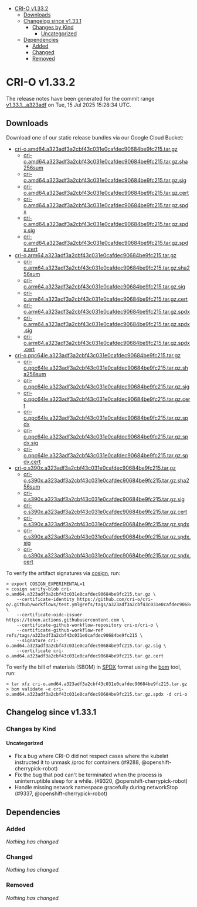 - [CRI-O v1.33.2](#cri-o-v1332)
  - [Downloads](#downloads)
  - [Changelog since v1.33.1](#changelog-since-v1331)
    - [Changes by Kind](#changes-by-kind)
      - [Uncategorized](#uncategorized)
  - [Dependencies](#dependencies)
    - [Added](#added)
    - [Changed](#changed)
    - [Removed](#removed)

# CRI-O v1.33.2

The release notes have been generated for the commit range
[v1.33.1...a323adf](https://github.com/cri-o/cri-o/compare/v1.33.1...v1.33.2) on Tue, 15 Jul 2025 15:28:34 UTC.

## Downloads

Download one of our static release bundles via our Google Cloud Bucket:

- [cri-o.amd64.a323adf3a2cbf43c031e0cafdec90684be9fc215.tar.gz](https://storage.googleapis.com/cri-o/artifacts/cri-o.amd64.a323adf3a2cbf43c031e0cafdec90684be9fc215.tar.gz)
  - [cri-o.amd64.a323adf3a2cbf43c031e0cafdec90684be9fc215.tar.gz.sha256sum](https://storage.googleapis.com/cri-o/artifacts/cri-o.amd64.a323adf3a2cbf43c031e0cafdec90684be9fc215.tar.gz.sha256sum)
  - [cri-o.amd64.a323adf3a2cbf43c031e0cafdec90684be9fc215.tar.gz.sig](https://storage.googleapis.com/cri-o/artifacts/cri-o.amd64.a323adf3a2cbf43c031e0cafdec90684be9fc215.tar.gz.sig)
  - [cri-o.amd64.a323adf3a2cbf43c031e0cafdec90684be9fc215.tar.gz.cert](https://storage.googleapis.com/cri-o/artifacts/cri-o.amd64.a323adf3a2cbf43c031e0cafdec90684be9fc215.tar.gz.cert)
  - [cri-o.amd64.a323adf3a2cbf43c031e0cafdec90684be9fc215.tar.gz.spdx](https://storage.googleapis.com/cri-o/artifacts/cri-o.amd64.a323adf3a2cbf43c031e0cafdec90684be9fc215.tar.gz.spdx)
  - [cri-o.amd64.a323adf3a2cbf43c031e0cafdec90684be9fc215.tar.gz.spdx.sig](https://storage.googleapis.com/cri-o/artifacts/cri-o.amd64.a323adf3a2cbf43c031e0cafdec90684be9fc215.tar.gz.spdx.sig)
  - [cri-o.amd64.a323adf3a2cbf43c031e0cafdec90684be9fc215.tar.gz.spdx.cert](https://storage.googleapis.com/cri-o/artifacts/cri-o.amd64.a323adf3a2cbf43c031e0cafdec90684be9fc215.tar.gz.spdx.cert)
- [cri-o.arm64.a323adf3a2cbf43c031e0cafdec90684be9fc215.tar.gz](https://storage.googleapis.com/cri-o/artifacts/cri-o.arm64.a323adf3a2cbf43c031e0cafdec90684be9fc215.tar.gz)
  - [cri-o.arm64.a323adf3a2cbf43c031e0cafdec90684be9fc215.tar.gz.sha256sum](https://storage.googleapis.com/cri-o/artifacts/cri-o.arm64.a323adf3a2cbf43c031e0cafdec90684be9fc215.tar.gz.sha256sum)
  - [cri-o.arm64.a323adf3a2cbf43c031e0cafdec90684be9fc215.tar.gz.sig](https://storage.googleapis.com/cri-o/artifacts/cri-o.arm64.a323adf3a2cbf43c031e0cafdec90684be9fc215.tar.gz.sig)
  - [cri-o.arm64.a323adf3a2cbf43c031e0cafdec90684be9fc215.tar.gz.cert](https://storage.googleapis.com/cri-o/artifacts/cri-o.arm64.a323adf3a2cbf43c031e0cafdec90684be9fc215.tar.gz.cert)
  - [cri-o.arm64.a323adf3a2cbf43c031e0cafdec90684be9fc215.tar.gz.spdx](https://storage.googleapis.com/cri-o/artifacts/cri-o.arm64.a323adf3a2cbf43c031e0cafdec90684be9fc215.tar.gz.spdx)
  - [cri-o.arm64.a323adf3a2cbf43c031e0cafdec90684be9fc215.tar.gz.spdx.sig](https://storage.googleapis.com/cri-o/artifacts/cri-o.arm64.a323adf3a2cbf43c031e0cafdec90684be9fc215.tar.gz.spdx.sig)
  - [cri-o.arm64.a323adf3a2cbf43c031e0cafdec90684be9fc215.tar.gz.spdx.cert](https://storage.googleapis.com/cri-o/artifacts/cri-o.arm64.a323adf3a2cbf43c031e0cafdec90684be9fc215.tar.gz.spdx.cert)
- [cri-o.ppc64le.a323adf3a2cbf43c031e0cafdec90684be9fc215.tar.gz](https://storage.googleapis.com/cri-o/artifacts/cri-o.ppc64le.a323adf3a2cbf43c031e0cafdec90684be9fc215.tar.gz)
  - [cri-o.ppc64le.a323adf3a2cbf43c031e0cafdec90684be9fc215.tar.gz.sha256sum](https://storage.googleapis.com/cri-o/artifacts/cri-o.ppc64le.a323adf3a2cbf43c031e0cafdec90684be9fc215.tar.gz.sha256sum)
  - [cri-o.ppc64le.a323adf3a2cbf43c031e0cafdec90684be9fc215.tar.gz.sig](https://storage.googleapis.com/cri-o/artifacts/cri-o.ppc64le.a323adf3a2cbf43c031e0cafdec90684be9fc215.tar.gz.sig)
  - [cri-o.ppc64le.a323adf3a2cbf43c031e0cafdec90684be9fc215.tar.gz.cert](https://storage.googleapis.com/cri-o/artifacts/cri-o.ppc64le.a323adf3a2cbf43c031e0cafdec90684be9fc215.tar.gz.cert)
  - [cri-o.ppc64le.a323adf3a2cbf43c031e0cafdec90684be9fc215.tar.gz.spdx](https://storage.googleapis.com/cri-o/artifacts/cri-o.ppc64le.a323adf3a2cbf43c031e0cafdec90684be9fc215.tar.gz.spdx)
  - [cri-o.ppc64le.a323adf3a2cbf43c031e0cafdec90684be9fc215.tar.gz.spdx.sig](https://storage.googleapis.com/cri-o/artifacts/cri-o.ppc64le.a323adf3a2cbf43c031e0cafdec90684be9fc215.tar.gz.spdx.sig)
  - [cri-o.ppc64le.a323adf3a2cbf43c031e0cafdec90684be9fc215.tar.gz.spdx.cert](https://storage.googleapis.com/cri-o/artifacts/cri-o.ppc64le.a323adf3a2cbf43c031e0cafdec90684be9fc215.tar.gz.spdx.cert)
- [cri-o.s390x.a323adf3a2cbf43c031e0cafdec90684be9fc215.tar.gz](https://storage.googleapis.com/cri-o/artifacts/cri-o.s390x.a323adf3a2cbf43c031e0cafdec90684be9fc215.tar.gz)
  - [cri-o.s390x.a323adf3a2cbf43c031e0cafdec90684be9fc215.tar.gz.sha256sum](https://storage.googleapis.com/cri-o/artifacts/cri-o.s390x.a323adf3a2cbf43c031e0cafdec90684be9fc215.tar.gz.sha256sum)
  - [cri-o.s390x.a323adf3a2cbf43c031e0cafdec90684be9fc215.tar.gz.sig](https://storage.googleapis.com/cri-o/artifacts/cri-o.s390x.a323adf3a2cbf43c031e0cafdec90684be9fc215.tar.gz.sig)
  - [cri-o.s390x.a323adf3a2cbf43c031e0cafdec90684be9fc215.tar.gz.cert](https://storage.googleapis.com/cri-o/artifacts/cri-o.s390x.a323adf3a2cbf43c031e0cafdec90684be9fc215.tar.gz.cert)
  - [cri-o.s390x.a323adf3a2cbf43c031e0cafdec90684be9fc215.tar.gz.spdx](https://storage.googleapis.com/cri-o/artifacts/cri-o.s390x.a323adf3a2cbf43c031e0cafdec90684be9fc215.tar.gz.spdx)
  - [cri-o.s390x.a323adf3a2cbf43c031e0cafdec90684be9fc215.tar.gz.spdx.sig](https://storage.googleapis.com/cri-o/artifacts/cri-o.s390x.a323adf3a2cbf43c031e0cafdec90684be9fc215.tar.gz.spdx.sig)
  - [cri-o.s390x.a323adf3a2cbf43c031e0cafdec90684be9fc215.tar.gz.spdx.cert](https://storage.googleapis.com/cri-o/artifacts/cri-o.s390x.a323adf3a2cbf43c031e0cafdec90684be9fc215.tar.gz.spdx.cert)

To verify the artifact signatures via [cosign](https://github.com/sigstore/cosign), run:

```console
> export COSIGN_EXPERIMENTAL=1
> cosign verify-blob cri-o.amd64.a323adf3a2cbf43c031e0cafdec90684be9fc215.tar.gz \
    --certificate-identity https://github.com/cri-o/cri-o/.github/workflows/test.yml@refs/tags/a323adf3a2cbf43c031e0cafdec90684be9fc215 \
    --certificate-oidc-issuer https://token.actions.githubusercontent.com \
    --certificate-github-workflow-repository cri-o/cri-o \
    --certificate-github-workflow-ref refs/tags/a323adf3a2cbf43c031e0cafdec90684be9fc215 \
    --signature cri-o.amd64.a323adf3a2cbf43c031e0cafdec90684be9fc215.tar.gz.sig \
    --certificate cri-o.amd64.a323adf3a2cbf43c031e0cafdec90684be9fc215.tar.gz.cert
```

To verify the bill of materials (SBOM) in [SPDX](https://spdx.org) format using the [bom](https://sigs.k8s.io/bom) tool, run:

```console
> tar xfz cri-o.amd64.a323adf3a2cbf43c031e0cafdec90684be9fc215.tar.gz
> bom validate -e cri-o.amd64.a323adf3a2cbf43c031e0cafdec90684be9fc215.tar.gz.spdx -d cri-o
```

## Changelog since v1.33.1

### Changes by Kind

#### Uncategorized
 - Fix a bug where CRI-O did not respect cases where the kubelet instructed it to unmask /proc for containers (#9288, @openshift-cherrypick-robot)
 - Fix the bug that pod can't be terminated when the process is uninterruptible sleep for a while. (#9320, @openshift-cherrypick-robot)
 - Handle missing network namespace gracefully during networkStop (#9337, @openshift-cherrypick-robot)

## Dependencies

### Added
_Nothing has changed._

### Changed
_Nothing has changed._

### Removed
_Nothing has changed._
